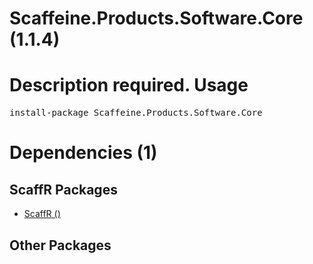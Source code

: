 ﻿Scaffeine.Products.Software.Core (1.1.4)
======
Description required.
Usage
======
<pre>install-package Scaffeine.Products.Software.Core</pre>
Dependencies (1)
=====

ScaffR Packages
------
* [ScaffR ()](https://github.com/wcpro/ScaffR/tree/master/src/ScaffR)

Other Packages
------
